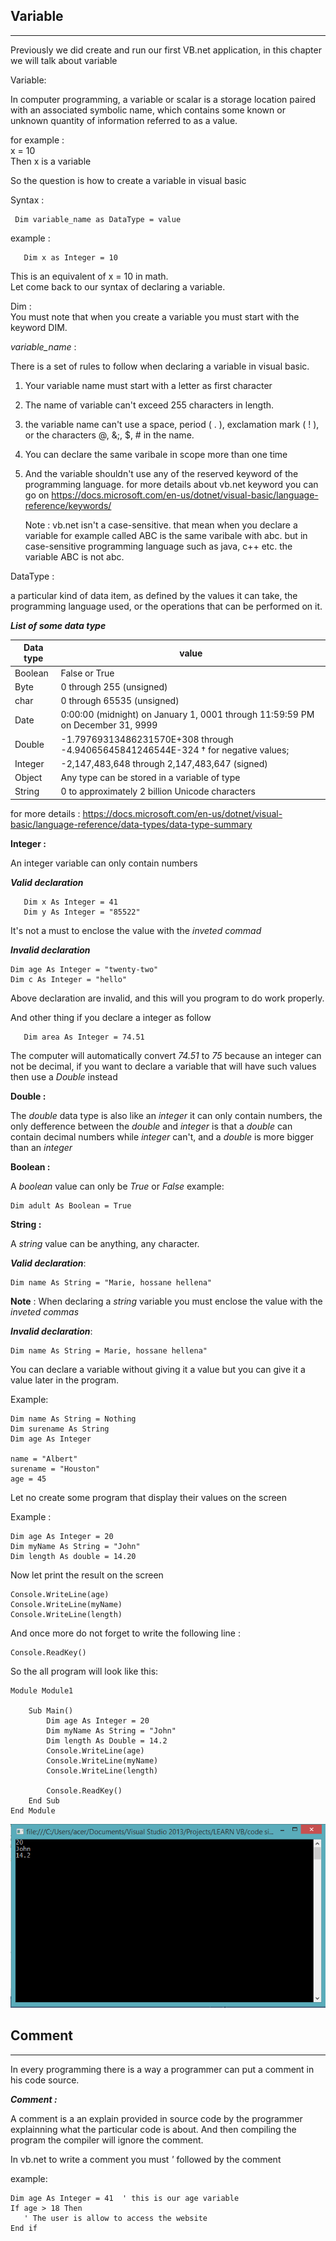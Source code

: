 ## Variable
***
Previously we did create and run our first VB.net application, in this chapter we will talk about variable

Variable:

In computer programming, a variable or scalar is a storage location paired with an associated symbolic name, which contains some known or unknown quantity of information referred to as a value.

for example :<br>
   x = 10 <br>
   Then x is a variable

So the question is how to create a variable in visual basic

Syntax :
   ```vbnet
    Dim variable_name as DataType = value
   ```
example :
```vbnet
   Dim x as Integer = 10
```
This is an equivalent of x = 10 in math.<br>
Let come back to our syntax of declaring a variable.

Dim :<br>
  You must note that when you create a variable you must start with the keyword DIM.

*variable_name* :

 There is a set of rules to follow when declaring a variable in visual basic.

 1. Your variable name must start with a letter as first character
 2. The name of variable can't exceed 255 characters in length.
 3. the variable name can't use a space, period ( . ), exclamation mark ( ! ), or the characters @, &;, $, # in the name.
 4. You can declare the same varibale in scope more than one time
 5. And the variable shouldn't use any of the reserved keyword of the programming language.
    for more details about vb.net keyword you can go on https://docs.microsoft.com/en-us/dotnet/visual-basic/language-reference/keywords/

    Note : vb.net isn't a case-sensitive. that mean when you declare a variable for example called ABC is the same varibale with abc.
    but in case-sensitive programming language such as java, c++ etc. the variable ABC is not abc.

DataType :

a particular kind of data item, as defined by the values it can take, the programming language used, or the operations that can be performed on it.

***List of some data type***

Data type  | value
--------   | -----
Boolean    | False or True
Byte       | 0 through 255 (unsigned)
char       | 0 through 65535 (unsigned)
Date       | 0:00:00 (midnight) on January 1, 0001 through 11:59:59 PM on December 31, 9999
Double     | -1.79769313486231570E+308 through -4.94065645841246544E-324 † for negative values;
Integer    | -2,147,483,648 through 2,147,483,647 (signed)
Object     | Any type can be stored in a variable of type
String     | 0 to approximately 2 billion Unicode characters

for more details : https://docs.microsoft.com/en-us/dotnet/visual-basic/language-reference/data-types/data-type-summary



**Integer :**

An integer variable can only contain numbers  

__*Valid declaration*__

```vbnet
   Dim x As Integer = 41
   Dim y As Integer = "85522"
```
It's not a must to enclose the value with the *inveted commad* 

__*Invalid declaration*__
```vbnet
Dim age As Integer = "twenty-two"
Dim c As Integer = "hello"
```
Above declaration are invalid, and this will you program to do work properly.

And other thing if you declare a integer as follow
```vbnet
   Dim area As Integer = 74.51
```
The computer will automatically convert *74.51* to *75* because an integer can not be decimal, if you want to declare a variable that will have such values then use a *Double* instead

**Double :**

The *double* data type is also like an *integer* it can only contain numbers, the only defference between the *double* and *integer* is that a *double* can contain decimal numbers while *integer* can't, and a *double* is more bigger than an *integer*

**Boolean :**

A *boolean* value can only be *True* or *False*
example:
```vbnet
Dim adult As Boolean = True
```

**String :**

A *string* value can be anything, any character.

__*Valid declaration*__:
```vbnet
Dim name As String = "Marie, hossane hellena"
```
**Note** : When declaring a *string* variable you must enclose the value with the *inveted commas*

__*Invalid declaration*__:
```vbnet
Dim name As String = Marie, hossane hellena"
``` 

You can declare a variable without giving it a value but you can give it a value later in the program.

Example:
```vbnet
Dim name As String = Nothing
Dim surename As String
Dim age As Integer

name = "Albert"
surename = "Houston"
age = 45
```

Let no create some program that display their values on the screen

Example :
```vbnet
Dim age As Integer = 20
Dim myName As String = "John"        
Dim length As double = 14.20
```

Now let print the result on the screen
```vbnet
Console.WriteLine(age)
Console.WriteLine(myName)
Console.WriteLine(length)
```
And once more do not forget to write the following line :
```vbnet
Console.ReadKey()
```
So the all program will look like this:

```vbnet
Module Module1

    Sub Main()
        Dim age As Integer = 20
        Dim myName As String = "John"     
        Dim length As Double = 14.2
        Console.WriteLine(age)
        Console.WriteLine(myName)
        Console.WriteLine(length)

        Console.ReadKey()
    End Sub
End Module
```
![app](../../img/2.png)


## Comment 
***
In every programming there is a way a programmer can put a comment in his code source.

__*Comment :*__

A comment is a an explain provided in source code by the programmer explainning what the particular code is about.
And then compiling the program the compiler will ignore the comment.

In vb.net to write a comment you must *'* followed by the comment

example:
```vbnet
Dim age As Integer = 41  ' this is our age variable
If age > 18 Then
   ' The user is allow to access the website
End if
```